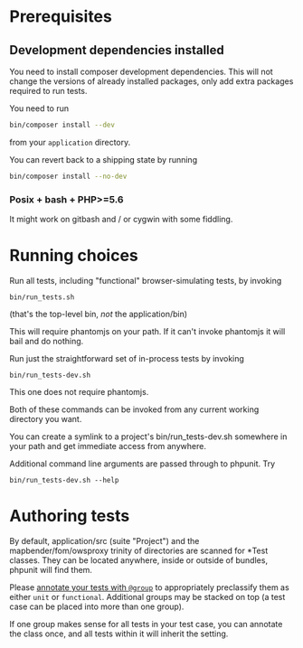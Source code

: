 # Prerequisites

## Development dependencies installed
You need to install composer development dependencies. This will not change the versions
of already installed packages, only add extra packages required to run tests.
 
You need to run
```sh
bin/composer install --dev
```
from your `application` directory.

You can revert back to a shipping state by running
```sh
bin/composer install --no-dev
```

### Posix + bash + PHP>=5.6
It might work on gitbash and / or cygwin with some fiddling.

# Running choices
Run all tests, including "functional" browser-simulating tests, by invoking
```
bin/run_tests.sh
```

(that's the top-level bin, _not_ the application/bin)

This will require phantomjs on your path. If it can't invoke phantomjs it will bail and do nothing.

Run just the straightforward set of in-process tests by invoking
```
bin/run_tests-dev.sh
```
This one does not require phantomjs.

Both of these commands can be invoked from any current working directory you want.

You can create a symlink to a project's bin/run_tests-dev.sh somewhere in your path and get
immediate access from anywhere.

Additional command line arguments are passed through to phpunit. Try
```
bin/run_tests-dev.sh --help
```

# Authoring tests
By default, application/src (suite "Project") and the mapbender/fom/owsproxy trinity of directories
are scanned for *Test classes. They can be located anywhere, inside or outside of bundles, phpunit
will find them.

Please [annotate your tests with `@group`](https://phpunit.de/manual/5.7/en/appendixes.annotations.html#appendixes.annotations.group)
to appropriately preclassify them as either `unit` or `functional`. Additional groups may be
stacked on top (a test case can be placed into more than one group).

If one group makes sense for all tests in your test case, you can annotate the class once, and
all tests within it will inherit the setting.